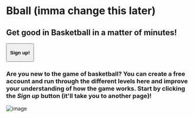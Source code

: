 # Bball (imma change this later)
## Get good in Basketball in a matter of minutes!

<button class="test" name="button" onclick="http://www.google.com"><strong>Sign up!</strong></button> 

### Are you new to the game of basketball? You can create a **free** account and run through the different levels here and improve your understanding of how the game works. Start by clicking the _Sign up_ button (it'll take you to another page)!

![image](https://upload.wikimedia.org/wikipedia/commons/e/eb/Basketball_Court_Dimensions.jpg)

<style>
.test{
height: 50px;
width: 75px;
}
</style>

